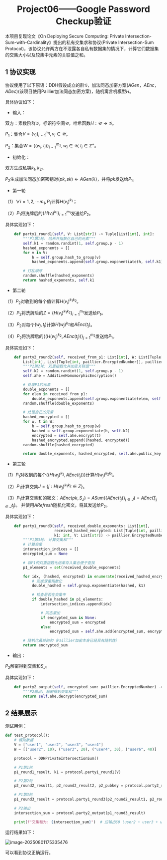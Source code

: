 # <center>Project06——Google Password Checkup验证<center>

本项目复现论文《On Deploying Secure Computing: Private Intersection-Sum-with-Cardinality》提出的私有交集求和协议(Private Intersection-Sum Protocol)，该协议允许两方在不泄露各自私有数据集的情况下，计算它们数据集的交集大小以及较集中元素的关联值之和。

## 1 协议实现

协议使用了以下原语：DDH假设成立的群$\mathcal{G}$，加法同态加密方案$(AGen，AEnc，ADec)$(该项目使用Paillier加法同态加密方案)，随机寓言机模型$H$。

具体协议如下：

* 输入：

双方：素数阶群$\mathcal{G}$，标识符空间$\mathcal{U}$，哈希函数$H:\mathcal{U}\rightarrow\mathcal{G}$。

$P_1$：集合$V=\{v_i\}_{i=1}^{m_1},v_i\in\mathcal{U}$。

$P_2$：集合$W=\{(w_i,t_i)\}_{i=1}^{m_2},w_i\in\mathcal{U},t_i\in\mathbb{Z}^+$。

* 初始化：

双方生成私钥$k_1,k_2$。

$P_2$生成加法同态加密密钥对$(pk,sk)\leftarrow AGen(\lambda)$，并将$pk$发送给$P_1$。

* 第一轮

（1）$\forall i=1,2,\cdots m_1,P_1$计算$H(v_i)^{k_1}$；

（2）$P_1$将洗牌后的$\{H(v_i)^{k_1}\}_{i=1}^{m_1}$发送给$P_2$。

具体实现如下：

```python
    def party1_round1(self, V: List[str]) -> Tuple[List[int], int]:
        """P1第1轮: 哈希并指数化自己的元素"""
        self.k1 = random.randint(1, self.group.p - 1)
        hashed_exponents = []
        for v in V:
            h = self.group.hash_to_group(v)
            hashed_exponents.append(self.group.exponentiate(h, self.k1))

        # 打乱顺序
        random.shuffle(hashed_exponents)
        return hashed_exponents, self.k1
```

* 第二轮

（1）$P_2$对收到的每个值计算$H(v_i)^{k_1k_2}$。

（2）$P_2$将洗牌后的$Z=\{H(v_i)^{k_1k_2}\}_{i=1}^{m_1}$发送给$P_1$。

（3）$P_2$对每个$(w_j,t_j)$计算$H(w_j)^{k_2}$和$AEnc(t_j)$。

（4）$P_2$将洗牌后的$\{(H(w_j)^{k_2},AEnc(t_j))\}_{j=1}^{m_2}$发送给$P_1$。

具体实现如下：

```python
    def party2_round2(self, received_from_p1: List[int], W: List[Tuple[str, int]]) -> Tuple[
        List[int], List[Tuple[int, paillier.EncryptedNumber]], paillier.PaillierPublicKey]:
        """P2第2轮: 双重指数化并加密关联值"""
        self.k2 = random.randint(1, self.group.p - 1)
        self.ahe = AdditiveHomomorphicEncryption()

        # 处理P1的元素
        double_exponents = []
        for elem in received_from_p1:
            double_exponents.append(self.group.exponentiate(elem, self.k2))
        random.shuffle(double_exponents)

        # 处理自己的元素
        hashed_encrypted = []
        for w, t in W:
            h = self.group.hash_to_group(w)
            hashed = self.group.exponentiate(h, self.k2)
            encrypted = self.ahe.encrypt(t)
            hashed_encrypted.append((hashed, encrypted))
        random.shuffle(hashed_encrypted)

        return double_exponents, hashed_encrypted, self.ahe.public_key
```

* 第三轮

（1）$P_1$对收到的每个$\{(H(w_j)^{k_2},AEnc(t_j))\}$计算$H(w_j)^{k_2k_1}$。

（2）$P_1$计算交集$J=\{j:H(w_j)^{k_1k_2}\in Z\}$。

（3）$P_1$计算交集和的密文：$AEnc(pk,S_J)=ASum(\{AEnc(t_j)\}_{j\in J})=AEnc(\sum_{j\in J}t_j)$。 并使用$ARefresh$随机化密文，将其发送给$P_2$。

具体实现如下：

```python
    def party1_round3(self, received_double_exponents: List[int],
                      received_hashed_encrypted: List[Tuple[int, paillier.EncryptedNumber]],
                      k1: int, V: List[str]) -> paillier.EncryptedNumber:
        """P1第3轮: 计算交集和"""
        # 计算交集
        intersection_indices = []
        encrypted_sum = None

        # 将P1的双重指数化结果存入集合便于查找
        p1_elements = set(received_double_exponents)

        for idx, (hashed, encrypted) in enumerate(received_hashed_encrypted):
            # 完成双重指数化
            double_hashed = self.group.exponentiate(hashed, k1)

            # 检查是否在交集中
            if double_hashed in p1_elements:
                intersection_indices.append(idx)

                # 同态累加
                if encrypted_sum is None:
                    encrypted_sum = encrypted
                else:
                    encrypted_sum = self.ahe.add(encrypted_sum, encrypted)

        # 随机化最终的和（Paillier加密本身已经具有随机性）
        return encrypted_sum

```

* 输出：

$P_2$解密得到交集和$S_J$。

具体实现如下：

```python
    def party2_output(self, encrypted_sum: paillier.EncryptedNumber) -> int:
        """P2输出: 解密得到交集和"""
        return self.ahe.decrypt(encrypted_sum)
```

## 2 结果展示

测试用例：

```python
def test_protocol():
    # 模拟数据
    V = ["user1", "user2", "user3", "user4"]
    W = [("user2", 10), ("user3", 20), ("user4", 30), ("user6", 40)]

    protocol = DDHPrivateIntersectionSum()

    # P1第1轮
    p1_round1_result, k1 = protocol.party1_round1(V)

    # P2第2轮
    p2_round2_result1, p2_round2_result2, p2_pubkey = protocol.party2_round2(p1_round1_result, W)

    # P1第3轮
    p1_round3_result = protocol.party1_round3(p2_round2_result1, p2_round2_result2, k1, V)

    # P2输出
    intersection_sum = protocol.party2_output(p1_round3_result)

    print(f"交集和为: {intersection_sum}")  # 应输出60 (user2 + user3 + user4)
```

运行结果如下：

![image-20250801175335476](C:/Users/86189/Desktop/%E5%88%9B%E6%96%B0%E5%88%9B%E4%B8%9A%E5%AE%9E%E8%B7%B5/project06/%E8%BF%90%E8%A1%8C%E7%BB%93%E6%9E%9C.png)

可以看到协议正确运行。